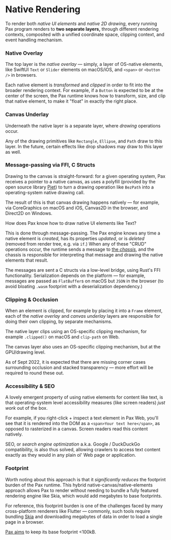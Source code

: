 # Native Rendering

To render both _native UI elements_ and _native 2D drawing_, every running Pax program renders to **two separate layers,** through different rendering contexts, composited with a unified coordinate space, clipping context, and event handling mechanism.

### Native Overlay

The top layer is the _native overlay_ — simply, a layer of OS-native elements, like SwiftUI `Text` or `Slider` elements on macOS/iOS, and `<span>` or `<button />` in browsers.

Each native element is _transformed_ and _clipped_ in order to fit into the broader rendering context.  For example, if a `Button` is expected to be at the center of the screen, the Pax runtime knows how to transform, size, and clip that native element, to make it "float" in exactly the right place.

### Canvas Underlay

Underneath the native layer is a separate layer, where _drawing_ operations occur.

Any of the drawing primitives like `Rectangle`, `Ellipse`, and `Path` draw to this layer.  In the future, certain effects like drop shadows may draw to this layer as well.  <!--Finally, also in the future, when _text animations_ are supported, i.e. orchestrating animation for individual characters of text, it is likely that text will be rasterized and rendered in this layer as well.-->


### Message-passing via FFI, C Structs

Drawing to the canvas is straight-forward:  for a given operating system, Pax receives a pointer to a native canvas, as uses a polyfill (provided by the open source library [Piet](https://www.github.com/linebender/piet)) to turn a drawing operation like `BezPath` into a operating-system native drawing call.

The result of this is that canvas drawing happens natively — for example, via CoreGraphics on macOS and iOS, Canvas2D in the browser, and Direct2D on Windows.

How does Pax know how to draw native UI elements like Text?

This is done through message-passing.  The Pax engine knows any time a native element is _created_, has its properties _updated_, or is _deleted_ (removed from render tree, e.g. via `if`.)  When any of these "CRUD" operations occur, the runtime sends a message to [the _chassis_](./reference-compilation-model.md), and the chassis is responsible for interpreting that message and drawing the native elements that result.

The messages are sent a C structs via a low-level bridge, using Rust's FFI functionality.  Serialization depends on the platform — for example, messages are passed as `FlatBuffer`s on macOS but `JSON` in the browser (to avoid bloating `.wasm` footprint with a deserialization dependency.)


<!-- TODO: ### Adding new native-rendering elements -->


### Clipping & Occlusion

When an element is clipped, for example by placing it into a `Frame` element, each of the _native overlay_ and _canvas underlay_ layers are responsible for doing their own clipping, by separate mechanisms.

The native layer clips using an OS-specific clipping mechanism, for example `.clipped()` on macOS and `clip-path` on Web.

The canvas layer also uses an OS-specific clipping mechanism, but at the GPU/drawing level.

As of Sept 2022, it is expected that there are missing corner cases surrounding occlusion and stacked transparency — more effort will be required to round these out.


### Accessibility & SEO

A lovely emergent property of using native elements for content like text, is that operating-system level accessibility measures (like screen readers) _just work_ out of the box.

For example, if you right-click + inspect a text element in Pax Web, you'll see that it is rendered into the DOM as a `<span>Your text here</span>`, as opposed to rasterized in a canvas.  Screen readers read this content natively.

SEO, or _search engine optimization_ a.k.a. Google / DuckDuckGo compatibility, is also thus solved, allowing crawlers to access text content exactly as they would in any plain ol' Web page or application.


### Footprint

Worth noting about this approach is that it _significantly reduces_ the footprint burden of the Pax runtime.  This hybrid native-canvas/native-elements approach allows Pax to render without needing to bundle a fully featured rendering engine like Skia, which would add megabytes to base footprints.  

For reference, this footprint burden is one of the challenges faced by many cross-platform renderers like Flutter — commonly, such tools require bundling [Skia](https://skia.googlesource.com/skia) and downloading megabytes of data in order to load a single page in a browser.

[Pax aims](./intro-goals-prior-art.md) to keep its base footprint <100kB.


<!--
Scrap: ported from old README

## Appendix B: Description of native rendering approach for text, certain other elements

Rather than introduce virtual controls at the canvas layer, Pax orchestrates a layer of native
controls as part of its rendering process.  This native overlay is used both for form controls like checkboxes
and drop-downs, as well as for rendering native text.

In the browser, for example, a pool of DOM nodes is created for form control elements and text.
Those elements are positioned as an overlay on top of any canvas rendering, allowing for a cohesive
experience that blends dynamic graphics (e.g. vectors, animations) with native familiar UI elements (e.g. text boxes.)

[Visual of DOM "marionette" overlay layer on top of parallaxed graphics layer]

TODO: describe benefits of this approach toward a11y, because e.g. full DOM + content is present in the browser







## Appendix E: Alike and unlike the World Wide Web



Pax's design draws much inspiration from HTML and CSS. In fact, Pax aims to offer
a compelling alternative to Web technologies for delivering cross-platform content, graphics, and GUIs.

#### Inspired by the World Wide Web, Pax is:

content-first -- like HTML
easily machine parsable -- like HTML and CSS
backwards-compatible -- works with any modern browser
universal -- compiles to any device as native app
learnable -- familiar patterns, aims to be easy to pick up
easily deployed -- wrap any program as a as native app or publish to web (JAM stack friendly)


#### What does Pax do differently than the World Wide Web?

built-in expression language -- any property in Pax — like a Rectangle's background color — can be set as an Expression: a spreadsheet-function-like that evaluates dynamically at runtime.  For example, you can react to user inputs or changes in state.
high performance -- not only are Expressions extremely efficient, Pax programs run as "close-to-the-metal" LLVM or WASM code, without the runtime overhead of a garbage collector or interpreter.  
predictable layouts -- Pax dreams of being designed. It uses the coordinate system of common design tools as well as predictable rules for alignment and affine transforms.     
language-agnostic -- built on Rust, can support JS or any other language
extensible -- built around reusable components, down to the standard library. Rendering targets (2D/3D/etc.) and target platforms (iOS/Android/Windows/etc.)
compiled -- rather than interpreted.  TODO: describe alternative to `right-click, view source`
doesn't require a browser or a JavaScript runtime — though Pax is backwards compatible with any modern browser, it can also be packaged as stand-alone native apps for any supported platform.
designable




 -->